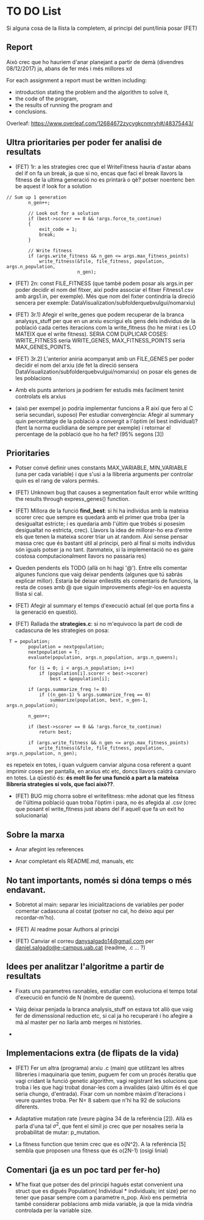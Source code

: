 # TO DO List
Si alguna cosa de la llista la completem, al principi del punt/linia posar (FET)

## Report
Això crec que ho hauriem d'anar planejant a partir de demà (divendres 08/12/2017) ja, abans de fer més i més millores xd

For each assignment a report must be written including:
* introduction stating the problem and the algorithm to solve it,
* the code of the program,
* the results of running the program and
* conclusions.

Overleaf: https://www.overleaf.com/12684672zycygkcnmryh#/48375443/

## Ultra prioritaries per poder fer analisi de resultats

* (FET) 1r: a les strategies crec que el WriteFitness hauria d'astar abans del if on fa un break, ja que si no, encas que faci el break llavors la fitness de la ultima generació no es printarà o qè? potser noentenc ben be aquest if look for a solution

```
// Sum up 1 generation
        n_gen++;

        // Look out for a solution
        if (best->scorer == 0 && !args.force_to_continue)
        {
            exit_code = 1;
            break;
        }

        // Write fitness
        if (args.write_fitness && n_gen <= args.max_fitness_points)
            write_fitness(&file, file_fitness, population, args.n_population,
                          n_gen);
```

* (FET) 2n: const FILE_FITNESS (que també podem posar als args.in per poder decidir el nom del fitxer, així podre associar el fitxer Fitness1.csv amb args1.in, per exemple). Més que nom del fixter contindria la direció sencera per exemple: DataVisualization/subfolderquebvulgui/nomarxiu)

* (FET) 3r.1) Afegir el write_genes que podem recuperar de la branca analysys_stuff per que en un arxiu escrigui els gens dels individus de la població cada certes iteracions com la write_fitness (ho he mirat i es LO MATEIX que el write fitness). SERIA COM DUPLICAR COSES: WRITE_FITNESS seria WRITE_GENES, MAX_FITNESS_POINTS seria MAX_GENES_POINTS.

* (FET) 3r.2) L'anterior aniria acompanyat amb un FILE_GENES per poder decidir el nom del arxiu (de fet la direció sensera DataVisualization/subfolderquebvulgui/nomarxiu) on posar els genes de les poblacions


* Amb els punts anteriors ja podriem fer estudis més facilment tenint controlats els arxius

* (això per exempel jo podria implementar funcions a R així que fero al C seria secundari, suposo) Per estudiar convergència: Afegir al summary quin percentatge de la població a convergit a l'òptim (el best individual)? (fent la norma euclidiana de sempre per exemple) i retornar el percentage de la població que ho ha fet? (95% segons [3])



## Prioritaries

* Potser convé definir unes constants MAX_VARIABLE, MIN_VARIABLE (una per cada variable)
i que s'usi a la llibreria arguments per controlar quin es el rang de valors permès.

* (FET) Unknown bug that causes a segmentation fault error while writting the results through express_genes() function.

* (FET) Millora de la funció **find_best**: si hi ha individus amb la mateixa scorer crec que sempre es quedarà amb el primer que troba (per la desigualtat estricte; i es quedaria amb l'últim que trobés si posesim desigualtat no estricta, crec). Llavors la idea de millorar-ho era d'entre els que tenen la mateixa scorer triar un at random. Així sense pensar massa crec que és bastant útil al principi, però al final si molts individus són iguals potser ja no tant. (tanmateix, si la implementació no es gaire costosa computacionalment llavors no passaria res)

* Queden pendents els TODO (allà on hi hagi '@'). Entre ells comentar algunes funcions que vaig deixar pendents (algunes que tú sabrás explicar millor). Estaria bé deixar enllestits els comentaris de funcions, la resta de coses amb @ que siguin improvements afegir-los en aquesta llista si cal.

* (FET) Afegir al summary el temps d'execució actual (el que porta fins a la generació en questió).

* (FET) Rallada the **strategies.c**: si no m'equivoco la part de codi de cadascuna de les strategies on posa:

```
 T = population;
        population = nextpopulation;
        nextpopulation = T;
        evaluate(population, args.n_population, args.n_queens);

        for (i = 0; i < args.n_population; i++)
            if (population[i].scorer < best->scorer)
                best = &population[i];

        if (args.summarize_freq != 0)
            if ((n_gen-1) % args.summarize_freq == 0)
                summarize(population, best, n_gen-1, args.n_population);

        n_gen++;

        if (best->scorer == 0 && !args.force_to_continue)
            return best;

        if (args.write_fitness && n_gen <= args.max_fitness_points)
            write_fitness(&file, file_fitness, population, args.n_population, n_gen);

```

es repeteix en totes, i quan vulguem canviar alguna cosa referent a quant imprimir coses per pantalla, en arxius etc etc, doncs llavors caldrà canviaro en totes. La qüestió és: **és molt lio fer una funció a part a la mateixa llibreria strategies si vols, que faci això??**.

* (FET) BUG mig chorra sobre el writefitness: mhe adonat que les fitness de l'última població quan troba l'òptim i para, no és afegida al .csv (crec que posant el write_fitness just abans del if aquell que fa un exit ho solucionaria)



## Sobre la marxa

* Anar afegint les references

* Anar completant els README.md, manuals, etc



## No tant importants, només si dóna temps o més endavant.

* Sobretot al main: separar les inicialitzacions de variables per poder comentar cadascuna al costat (potser no cal, ho deixo aquí per recordar-m'ho).

* (FET) Al readme posar Authors al principi

* (FET) Canviar el correu danysalgado14@gmail.com per daniel.salgado@e-campus.uab.cat (readme, .c ... ?)




## Idees per analitzar l'algoritme a partir de resultats

* Fixats uns parametres raonables, estudiar com evoluciona el temps total d'execució en funció de N (nombre de queens).

* Vaig deixar penjada la branca analysis_stuff on estava tot allò que vaig fer de dimenssional reduction etc, si cal ja ho recuperaré i ho afegire a mà al master per no liarla amb merges ni històries.

*

## Implementacions extra (de flipats de la vida)

* (FET) Fer un altra (programa) arxiu .c (main) que utilitzant les altres llibreries i maquinaria que tenim, puguem fer com un procés iteratiu que vagi cridant la funció genetic algorithm, vagi registrant les solucions que troba i les que hagi trobat donar-les com a invalides (això últim és el que seria chungo, d'entrada). Fixar com un nombre màxim d'iteracions i veure quantes troba. Per N= 8 sabem que n'hi ha 92 de solucions diferents.

* Adaptative mutation rate (veure pàgina 34 de la referència [2]).  Allà es parla d'una tal $\sigma^2$, que fent el símil jo crec que per nosalres seria la probabilitat de mutar: p_mutation.

* La fitness function que tenim crec que es o(N^2). A la referència [5] sembla que proposen una fitness que és o(2N-1) (osigi linial)



## Comentari (ja es un poc tard per fer-ho)

* M'he fixat que potser des del principi hagués estat convenient una struct que es digués Population{ Individual * individuals; int size} per
no tener que pasar sempre com a parametre n_pop. Això ens permetria també considerar poblacions amb mida variable, ja que la mida vindria controlada per la variable size.
